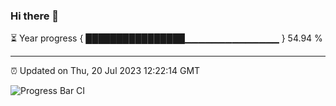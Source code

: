 ### Hi there 👋

⏳ Year progress { ████████████████▁▁▁▁▁▁▁▁▁▁▁▁▁▁ } 54.94 %

---

⏰ Updated on Thu, 20 Jul 2023 12:22:14 GMT

![Progress Bar CI](https://github.com/liununu/liununu/workflows/Progress%20Bar%20CI/badge.svg)
